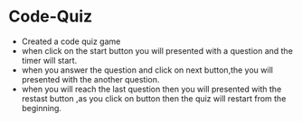 # Code-Quiz

* Created a code quiz game
* when click on the start button you will presented with a question and the timer will start.
* when you answer the question and click on next button,the you will presented with the another question.
* when you will reach the last question then you will presented with the restast button ,as you click on button then the quiz will restart from the beginning.
